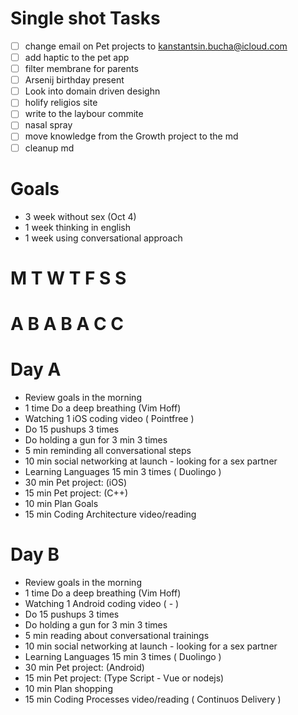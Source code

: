 

# Single shot Tasks 

- [ ] change email on Pet projects to kanstantsin.bucha@icloud.com
- [ ] add haptic to the pet app
- [ ] filter membrane for parents
- [ ] Arsenij birthday present
- [ ] Look into domain driven desighn
- [ ] holify religios site
- [ ] write to the laybour commite
- [ ] nasal spray 
- [ ] move knowledge from the Growth project to the md
- [ ] cleanup md

# Goals

* 3 week without sex (Oct 4)
* 1 week thinking in english
* 1 week using conversational approach

# M T W T F S S 
# A B A B A C C

# Day A

* Review goals in the morning
* 1 time Do a deep breathing (Vim Hoff)
* Watching 1 iOS coding video ( Pointfree )
* Do 15 pushups 3 times
* Do holding a gun for 3 min 3 times
* 5 min reminding all conversational steps
* 10 min social networking at launch - looking for a sex partner
* Learning Languages 15 min 3 times ( Duolingo )
* 30 min Pet project: (iOS)
* 15 min Pet project: (C++)
* 10 min Plan Goals
* 15 min Coding Architecture video/reading

# Day B

* Review goals in the morning
* 1 time Do a deep breathing (Vim Hoff)
* Watching 1 Android coding video ( - )
* Do 15 pushups 3 times
* Do holding a gun for 3 min 3 times
* 5 min reading about conversational trainings
* 10 min social networking at launch - looking for a sex partner
* Learning Languages 15 min 3 times ( Duolingo )
* 30 min Pet project: (Android)
* 15 min Pet project: (Type Script - Vue or nodejs)
* 10 min Plan shopping
* 15 min Coding Processes video/reading  ( Continuos Delivery )
